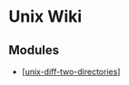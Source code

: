 Unix Wiki
===

Modules
---

- [[unix-diff-two-directories]]

[//begin]: # "Autogenerated link references for markdown compatibility"
[unix-diff-two-directories]: unix-diff-two-directories.md "Unix Diff two directories"
[//end]: # "Autogenerated link references"
